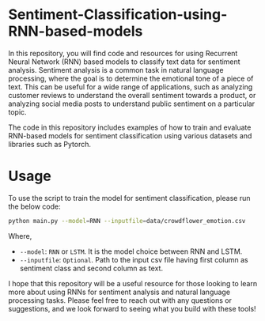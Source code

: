 # Sentiment-Classification-using-RNN-based-models

In this repository, you will find code and resources for using Recurrent Neural Network (RNN) based models to classify text data for sentiment analysis. Sentiment analysis is a common task in natural language processing, where the goal is to determine the emotional tone of a piece of text. This can be useful for a wide range of applications, such as analyzing customer reviews to understand the overall sentiment towards a product, or analyzing social media posts to understand public sentiment on a particular topic.

The code in this repository includes examples of how to train and evaluate RNN-based models for sentiment classification using various datasets and libraries such as Pytorch.

# Usage
To use the script to train the model for sentiment classification, please run the below code:
```bash
python main.py --model=RNN --inputfile=data/crowdflower_emotion.csv
```
Where,
- `--model`: `RNN` or `LSTM`. It is the model choice between RNN and LSTM.
- `--inputfile`: `Optional`. Path to the input csv file having first column as sentiment class and second column as text.

I hope that this repository will be a useful resource for those looking to learn more about using RNNs for sentiment analysis and natural language processing tasks. Please feel free to reach out with any questions or suggestions, and we look forward to seeing what you build with these tools!
